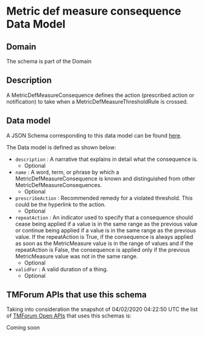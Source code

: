# Metric def measure consequence Data Model

## Domain

The  schema is part of the  Domain

## Description

A MetricDefMeasureConsequence defines the action (prescribed action or notification) to take when a 
MetricDefMeasureThresholdRule is crossed.

## Data model

A JSON Schema corresponding to this data model can be found
[here](https://github.com/tmforum-rand/schemas/blob/candidates/Service/MetricDefMeasureConsequence.schema.json).

The Data model is defined as shown below:
- `description` : A narrative that explains in detail what the consequence is.
  - Optional
- `name` : A word, term, or phrase by which a 
MetricDefMeasureConsequence is known and distinguished from other MetricDefMeasureConsequences.
  - Optional
- `prescribeAction` : Recommended remedy for a violated threshold. This could be 
the hyperlink to the action.
  - Optional
- `repeatAction` : An indicator used to specify that a consequence should cease 
being applied if a value is in the same range as the previous value or continue being applied if a value is in the same range as the previous value. 
If the repeatAction is True, if the consequence is always applied as soon as the MetricMeasure value is in the range of values and if the repeatAction is False, the consequence is applied only if the previous MetricMeasure value was not in the same range.
  - Optional
- `validFor` : A valid duration of a thing.
  - Optional




## TMForum APIs that use this schema

Taking into consideration the snapshot of 04/02/2020 04:22:50 UTC the list of [TMForum Open APIs](https://www.tmforum.org/open-apis/) that uses this schemas is:

Coming soon